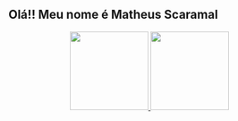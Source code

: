 ## Olá!! Meu nome é Matheus Scaramal
<div align="center">
  <a href="https://github.com/Scaramals">
  <img height="140em" src="https://github-readme-stats.vercel.app/api?username=Scaramals&show_icons=false&theme=dracula&include_all_commits=true&count_private=true"/>
  <img height="140em" src="https://github-readme-stats.vercel.app/api/top-langs/?username=Scaramals&layout=compact&langs_count=7&theme=dracula"/>
</div>
